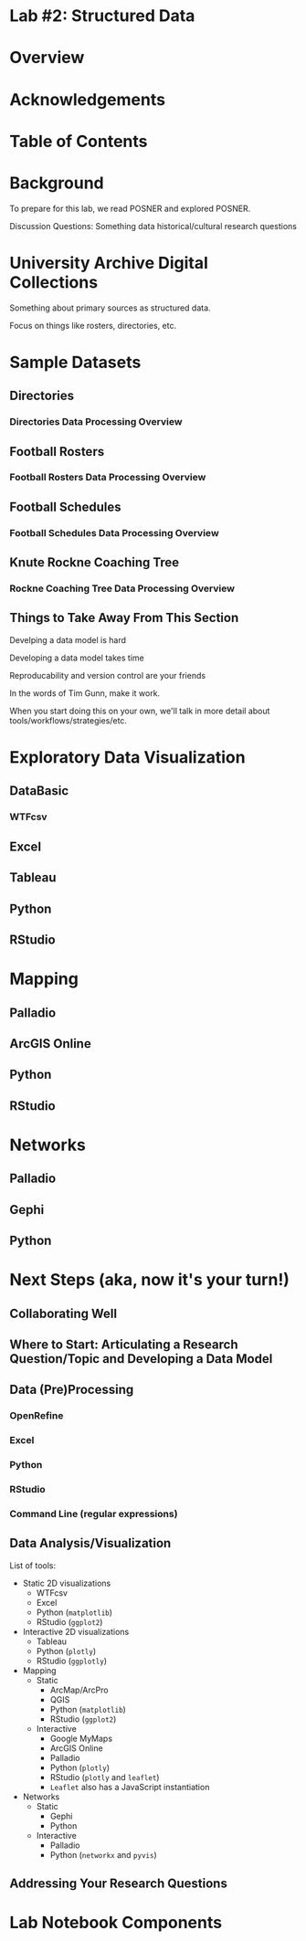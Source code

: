 # Lab #2: Structured Data

# Overview

# Acknowledgements

# Table of Contents

# Background

To prepare for this lab, we read POSNER and explored POSNER.

Discussion Questions:
Something data historical/cultural research questions

# University Archive Digital Collections

Something about primary sources as structured data.

Focus on things like rosters, directories, etc.

# Sample Datasets

## Directories

### Directories Data Processing Overview

## Football Rosters

### Football Rosters Data Processing Overview

## Football Schedules

### Football Schedules Data Processing Overview 

## Knute Rockne Coaching Tree

### Rockne Coaching Tree Data Processing Overview

## Things to Take Away From This Section

Develping a data model is hard

Developing a data model takes time

Reproducability and version control are your friends

In the words of Tim Gunn, make it work.

When you start doing this on your own, we'll talk in more detail about tools/workflows/strategies/etc.

# Exploratory Data Visualization

## DataBasic

### WTFcsv

## Excel

## Tableau

## Python

## RStudio

# Mapping

## Palladio

## ArcGIS Online

## Python

## RStudio

# Networks

## Palladio

## Gephi

## Python

# Next Steps (aka, now it's your turn!)

## Collaborating Well

## Where to Start: Articulating a Research Question/Topic and Developing a Data Model

## Data (Pre)Processing

### OpenRefine

### Excel

### Python

### RStudio

### Command Line (regular expressions)

## Data Analysis/Visualization

List of tools:
- Static 2D visualizations
  * WTFcsv
  * Excel
  * Python (`matplotlib`)
  * RStudio (`ggplot2`)
- Interactive 2D visualizations
  * Tableau
  * Python (`plotly`)
  * RStudio (`ggplotly`)
- Mapping
  * Static
    * ArcMap/ArcPro
    * QGIS
    * Python (`matplotlib`)
    * RStudio (`ggplot2`)
  * Interactive
    * Google MyMaps
    * ArcGIS Online
    * Palladio
    * Python (`plotly`)
    * RStudio (`plotly` and `leaflet`)
    * `Leaflet` also has a JavaScript instantiation
- Networks
  * Static
    * Gephi
    * Python
  * Interactive
    * Palladio
    * Python (`networkx` and `pyvis`)

## Addressing Your Research Questions

# Lab Notebook Components
